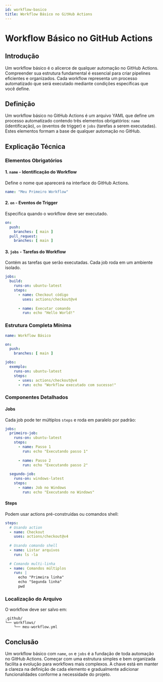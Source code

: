 ```yaml
---
id: workflow-basico
title: Workflow Básico no GitHub Actions
---
```


# Workflow Básico no GitHub Actions

## Introdução

Um workflow básico é o alicerce de qualquer automação no GitHub Actions. Compreender sua estrutura fundamental é essencial para criar pipelines eficientes e organizados. Cada workflow representa um processo automatizado que será executado mediante condições específicas que você define.

## Definição

Um workflow básico no GitHub Actions é um arquivo YAML que define um processo automatizado contendo três elementos obrigatórios: `name` (identificação), `on` (eventos de trigger) e `jobs` (tarefas a serem executadas). Estes elementos formam a base de qualquer automação no GitHub.

## Explicação Técnica

### Elementos Obrigatórios

#### 1. `name` - Identificação do Workflow
Define o nome que aparecerá na interface do GitHub Actions.

```yaml
name: "Meu Primeiro Workflow"
```

#### 2. `on` - Eventos de Trigger
Especifica quando o workflow deve ser executado.

```yaml
on:
  push:
    branches: [ main ]
  pull_request:
    branches: [ main ]
```

#### 3. `jobs` - Tarefas do Workflow
Contém as tarefas que serão executadas. Cada job roda em um ambiente isolado.

```yaml
jobs:
  build:
    runs-on: ubuntu-latest
    steps:
      - name: Checkout código
        uses: actions/checkout@v4
      
      - name: Executar comando
        run: echo "Hello World!"
```

### Estrutura Completa Mínima

```yaml
name: Workflow Básico

on:
  push:
    branches: [ main ]

jobs:
  exemplo:
    runs-on: ubuntu-latest
    steps:
      - uses: actions/checkout@v4
      - run: echo "Workflow executado com sucesso!"
```

### Componentes Detalhados

#### Jobs
Cada job pode ter múltiplos `steps` e roda em paralelo por padrão:

```yaml
jobs:
  primeiro-job:
    runs-on: ubuntu-latest
    steps:
      - name: Passo 1
        run: echo "Executando passo 1"
      
      - name: Passo 2
        run: echo "Executando passo 2"
  
  segundo-job:
    runs-on: windows-latest
    steps:
      - name: Job no Windows
        run: echo "Executando no Windows"
```

#### Steps
Podem usar actions pré-construídas ou comandos shell:

```yaml
steps:
  # Usando action
  - name: Checkout
    uses: actions/checkout@v4
  
  # Usando comando shell
  - name: Listar arquivos
    run: ls -la
  
  # Comando multi-linha
  - name: Comandos múltiplos
    run: |
      echo "Primeira linha"
      echo "Segunda linha"
      pwd
```

### Localização do Arquivo

O workflow deve ser salvo em:
```
.github/
└── workflows/
    └── meu-workflow.yml
```

## Conclusão

Um workflow básico com `name`, `on` e `jobs` é a fundação de toda automação no GitHub Actions. Começar com uma estrutura simples e bem organizada facilita a evolução para workflows mais complexos. A chave está em manter a clareza na definição de cada elemento e gradualmente adicionar funcionalidades conforme a necessidade do projeto.